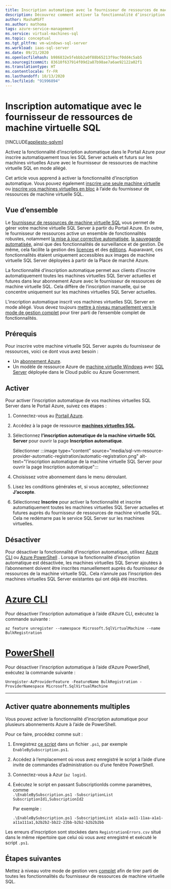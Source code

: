 ```yaml
---
title: Inscription automatique avec le fournisseur de ressources de machine virtuelle SQL
description: Découvrez comment activer la fonctionnalité d’inscription automatique pour inscrire automatiquement toutes les machines virtuelles SQL Server passées et futures auprès du fournisseur de ressources de machine virtuelle SQL à l’aide du Portail Azure.
author: MashaMSFT
ms.author: mathoma
tags: azure-service-management
ms.service: virtual-machines-sql
ms.topic: conceptual
ms.tgt_pltfrm: vm-windows-sql-server
ms.workload: iaas-sql-server
ms.date: 09/21/2020
ms.openlocfilehash: b986832e5febbb2a0f88b65213f9acf0dd4c5ab5
ms.sourcegitcommit: 83610f637914f09d2a87b98ae7a6ae92122a02f1
ms.translationtype: HT
ms.contentlocale: fr-FR
ms.lasthandoff: 10/13/2020
ms.locfileid: "91996894"
---
```

# <a name="automatic-registration-with-sql-vm-resource-provider"></a>Inscription automatique avec le fournisseur de ressources de machine virtuelle SQL
[!INCLUDE[appliesto-sqlvm](../../includes/appliesto-sqlvm.md)]

Activez la fonctionnalité d’inscription automatique dans le Portail Azure pour inscrire automatiquement tous les SQL Server actuels et futurs sur les machines virtuelles Azure avec le fournisseur de ressources de machine virtuelle SQL en mode allégé.

Cet article vous apprend à activer la fonctionnalité d’inscription automatique. Vous pouvez également [inscrire une seule machine virtuelle](sql-vm-resource-provider-register.md) ou [inscrire vos machines virtuelles en bloc](sql-vm-resource-provider-bulk-register.md) à l’aide du fournisseur de ressources de machine virtuelle SQL. 

## <a name="overview"></a>Vue d’ensemble

Le [fournisseur de ressources de machine virtuelle SQL](sql-vm-resource-provider-register.md#overview) vous permet de gérer votre machine virtuelle SQL Server à partir du Portail Azure. En outre, le fournisseur de ressources active un ensemble de fonctionnalités robustes, notamment [la mise à jour corrective automatisée](automated-patching.md), [la sauvegarde automatisée](automated-backup.md), ainsi que des fonctionnalités de surveillance et de gestion. De même, cela facilite la gestion des [licences](licensing-model-azure-hybrid-benefit-ahb-change.md) et des [éditions](change-sql-server-edition.md). Auparavant, ces fonctionnalités étaient uniquement accessibles aux images de machine virtuelle SQL Server déployées à partir de la Place de marché Azure. 

La fonctionnalité d’inscription automatique permet aux clients d’inscrire automatiquement toutes les machines virtuelles SQL Server actuelles et futures dans leur abonnement Azure avec le fournisseur de ressources de machine virtuelle SQL. Cela diffère de l’inscription manuelle, qui se concentre uniquement sur les machines virtuelles SQL Server actuelles. 

L’inscription automatique inscrit vos machines virtuelles SQL Server en mode allégé. Vous devez toujours [mettre à niveau manuellement vers le mode de gestion complet](sql-vm-resource-provider-register.md#upgrade-to-full) pour tirer parti de l’ensemble complet de fonctionnalités. 

## <a name="prerequisites"></a>Prérequis

Pour inscrire votre machine virtuelle SQL Server auprès du fournisseur de ressources, voici ce dont vous avez besoin : 

- Un [abonnement Azure](https://azure.microsoft.com/free/).
- Un modèle de ressource Azure de [machine virtuelle Windows](../../../virtual-machines/windows/quick-create-portal.md) avec [SQL Server](https://www.microsoft.com/sql-server/sql-server-downloads) déployée dans le Cloud public ou Azure Government. 


## <a name="enable"></a>Activer

Pour activer l’inscription automatique de vos machines virtuelles SQL Server dans le Portail Azure, suivez ces étapes :

1. Connectez-vous au [Portail Azure](https://portal.azure.com).
1. Accédez à la page de ressource [**machines virtuelles SQL**](https://ms.portal.azure.com/#blade/HubsExtension/BrowseResource/resourceType/Microsoft.SqlVirtualMachine%2FSqlVirtualMachines). 
1. Sélectionnez **l’inscription automatique de la machine virtuelle SQL Server** pour ouvrir la page **Inscription automatique**. 

   Sélectionner :::image type="content" source="media/sql-vm-resource-provider-automatic-registration/automatic-registration.png" alt-text="l’inscription automatique de la machine virtuelle SQL Server pour ouvrir la page Inscription automatique":::

1. Choisissez votre abonnement dans le menu déroulant. 
1. Lisez les conditions générales et, si vous acceptez, sélectionnez **J’accepte**. 
1. Sélectionnez **Inscrire** pour activer la fonctionnalité et inscrire automatiquement toutes les machines virtuelles SQL Server actuelles et futures auprès du fournisseur de ressources de machine virtuelle SQL. Cela ne redémarre pas le service SQL Server sur les machines virtuelles. 

## <a name="disable"></a>Désactiver

Pour désactiver la fonctionnalité d’inscription automatique, utilisez [Azure CLI](/cli/azure/install-azure-cli) ou [Azure PowerShell](/powershell/azure/install-az-ps) . Lorsque la fonctionnalité d’inscription automatique est désactivée, les machines virtuelles SQL Server ajoutées à l’abonnement doivent être inscrites manuellement auprès du fournisseur de ressources de la machine virtuelle SQL. Cela n’annule pas l’inscription des machines virtuelles SQL Server existantes qui ont déjà été inscrites.



# <a name="azure-cli"></a>[Azure CLI](#tab/azure-cli)

Pour désactiver l’inscription automatique à l’aide d’Azure CLI, exécutez la commande suivante : 

```azurecli-interactive
az feature unregister --namespace Microsoft.SqlVirtualMachine --name BulkRegistration
```

# <a name="powershell"></a>[PowerShell](#tab/azure-powershell)

Pour désactiver l’inscription automatique à l’aide d’Azure PowerShell, exécutez la commande suivante : 

```powershell-interactive
Unregister-AzProviderFeature -FeatureName BulkRegistration -ProviderNamespace Microsoft.SqlVirtualMachine
```

---

## <a name="enable-for-multiple-subscriptions"></a>Activer quatre abonnements multiples

Vous pouvez activer la fonctionnalité d’inscription automatique pour plusieurs abonnements Azure à l’aide de PowerShell. 

Pour ce faire, procédez comme suit :

1. Enregistrez [ce script](https://github.com/microsoft/tigertoolbox/blob/master/AzureSQLVM/RegisterSubscriptionsToSqlVmAutomaticRegistration.ps1) dans un fichier `.ps1`, par exemple `EnableBySubscription.ps1`. 
1. Accédez à l’emplacement où vous avez enregistré le script à l’aide d’une invite de commandes d’administration ou d’une fenêtre PowerShell. 
1. Connectez-vous à Azur (`az login`).
1. Exécutez le script en passant SubscriptionIds comme paramètres, comme   
   `.\EnableBySubscription.ps1 -SubscriptionList SubscriptionId1,SubscriptionId2`

   Par exemple : 

   ```console
   .\EnableBySubscription.ps1 -SubscriptionList a1a1a-aa11-11aa-a1a1-a11a111a1,b2b2b2-bb22-22bb-b2b2-b2b2b2bb
   ```

Les erreurs d’inscription sont stockées dans `RegistrationErrors.csv` situé dans le même répertoire que celui où vous avez enregistré et exécuté le script `.ps1`. 

## <a name="next-steps"></a>Étapes suivantes

Mettez à niveau votre mode de gestion vers [complet](sql-vm-resource-provider-register.md#upgrade-to-full) afin de tirer parti de toutes les fonctionnalités du fournisseur de ressources de machine virtuelle SQL. 
